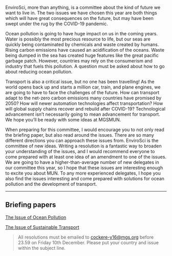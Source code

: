EnviroSci, more than anything, is a committee about the kind of future we want to live in. The two issues we have chosen this year are both things which will have great consequences on the future, but may have been swept under the rug by the COVID-19 pandemic.

Ocean pollution is going to have huge impact on us in the coming years. Water is possibly the most precious resource to life, but our seas are quickly being contaminated by chemicals and waste created by humans. Rising carbon emissions have caused an acidification of the oceans. Waste being dumped in the sea has created huge features like the great pacific garbage patch. However, countries may rely on the consumerism and industry that fuels this pollution. A question must be asked about how to go about reducing ocean pollution.

Transport is also a critical issue, but no one has been travelling! As the world opens back up and starts a million car, train, and plane engines, we are going to have to face the challenges of the future. How can transport adapt to the net-zero carbon emissions many countries have promised by 2050? How will newer automation technologies affect transportation? How will global supply chains recover and rebuild after COVID-19? Technological advancement isn’t necessarily going to mean advancement for transport. We hope you’ll be ready with some ideas at MGSMUN.

When preparing for this committee, I would encourage you to not only read the briefing paper, but also read around the issues. There are so many different directions you can approach these issues from. EnviroSci is the committee of new ideas. Writing a resolution is a fantastic way to broaden your understanding of the issues, and I would recommend everyone to come prepared with at least one idea of an amendment to one of the issues. We are going to have a higher-than-average number of new delegates in our committee this year, so I hope that these issues are interesting enough to excite you about MUN. To any more experienced delegates, I hope you also find the issues interesting and come prepared with solutions for ocean pollution and the development of transport.

---
## Briefing papers
[The Issue of Ocean Pollution](/committees/envirosci/issue1)

[The Issue of Sustainable Transport](/committees/envirosci/issue2)

> All resolutions must be emailed to cockere-y16@mgs.org before 23.59 on Friday 10th December. Please put your country and issue within the subject line.
